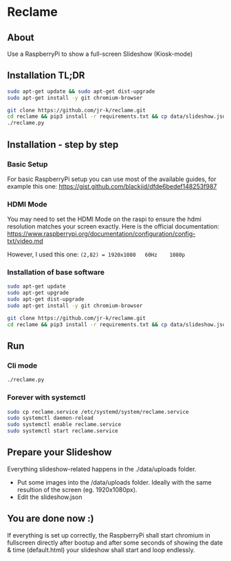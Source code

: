 # Reclame

## About
Use a RaspberryPi to show a full-screen Slideshow (Kiosk-mode)

## Installation TL;DR
```bash
sudo apt-get update && sudo apt-get dist-upgrade
sudo apt-get install -y git chromium-browser

git clone https://github.com/jr-k/reclame.git 
cd reclame && pip3 install -r requirements.txt && cp data/slideshow.json.dist data/slideshow.json
./reclame.py
```

## Installation - step by step
### Basic Setup
For basic RaspberryPi setup you can use most of the available guides, for example this one:
https://gist.github.com/blackjid/dfde6bedef148253f987

### HDMI Mode
You may need to set the HDMI Mode on the raspi to ensure the hdmi resolution matches your screen exactly. Here is the official documentation:
https://www.raspberrypi.org/documentation/configuration/config-txt/video.md

However, I used this one: `(2,82) = 1920x1080	60Hz	1080p`

### Installation of base software
```bash
sudo apt-get update
sudo apt-get upgrade
sudo apt-get dist-upgrade
sudo apt-get install -y git chromium-browser

git clone https://github.com/jr-k/reclame.git 
cd reclame && pip3 install -r requirements.txt && cp data/slideshow.json.dist data/slideshow.json
```

## Run

### Cli mode
```bash
./reclame.py
```

### Forever with systemctl
```bash
sudo cp reclame.service /etc/systemd/system/reclame.service
sudo systemctl daemon-reload
sudo systemctl enable reclame.service
sudo systemctl start reclame.service
```

## Prepare your Slideshow
Everything slideshow-related happens in the ./data/uploads folder.
- Put some images into the /data/uploads folder. Ideally with the same resultion of the screen (eg. 1920x1080px). 
- Edit the slideshow.json
    
## You are done now :)
If everything is set up correctly, the RaspberryPi shall start chromium in fullscreen directly after bootup and after some seconds of showing the date & time (default.html) your slideshow shall start and loop endlessly.

